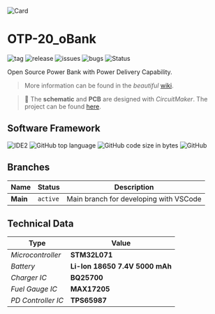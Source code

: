 ![Card](./05_Wiki/01_Logos/Card_oBank_v001.png)
# OTP-20_oBank

![tag](https://img.shields.io/github/v/tag/knuffel-v2/OTP20_oBank?color=green)
![release](https://img.shields.io/github/v/release/knuffel-v2/OTP20_oBank?color=green)
![issues](https://img.shields.io/github/issues-raw/knuffel-v2/OTP20_oBank)
![bugs](https://img.shields.io/github/issues/knuffel-v2/OTP20_oBank/bug?color=red)
![Status](https://img.shields.io/badge/Status-In%20Preparation-yellowgreen)

Open Source Power Bank with Power Delivery Capability.


>More information can be found in the *beautiful* [wiki](https://github.com/knuffel-v2/OTP20_oBank/wiki/home).

>:construction: The **schematic** and **PCB** are designed with *CircuitMaker*. The project can be found [here](https://circuitmaker.com/Projects/Details/SebastianOberschwendtner/OTP-20oBank).

## Software Framework
<!-- ![IDE1](https://img.shields.io/static/v1?label=IDE&message=Eclipse&color=yellowgreen) -->
![IDE2](https://img.shields.io/static/v1?label=IDE&message=VSCode&color=yellowgreen)
![GitHub top language](https://img.shields.io/github/languages/top/knuffel-v2/OTP20_oBank?color=brightgreen)
![GitHub code size in bytes](https://img.shields.io/github/languages/code-size/knuffel-v2/OTP20_oBank)
![GitHub](https://img.shields.io/github/license/knuffel-v2/OTP20_oBank)

## Branches
|Name|Status|Description|
|---|---|---|
|**Main**|`active`| Main branch for developing with VSCode|
 
## Technical Data
|Type|Value|
|---|---|
|*Microcontroller*| **STM32L071**|
|*Battery*| **Li-Ion 18650 7.4V 5000 mAh**|
|*Charger IC*|**BQ25700**|
|*Fuel Gauge IC*| **MAX17205**|
|*PD Controller IC*|**TPS65987**|
